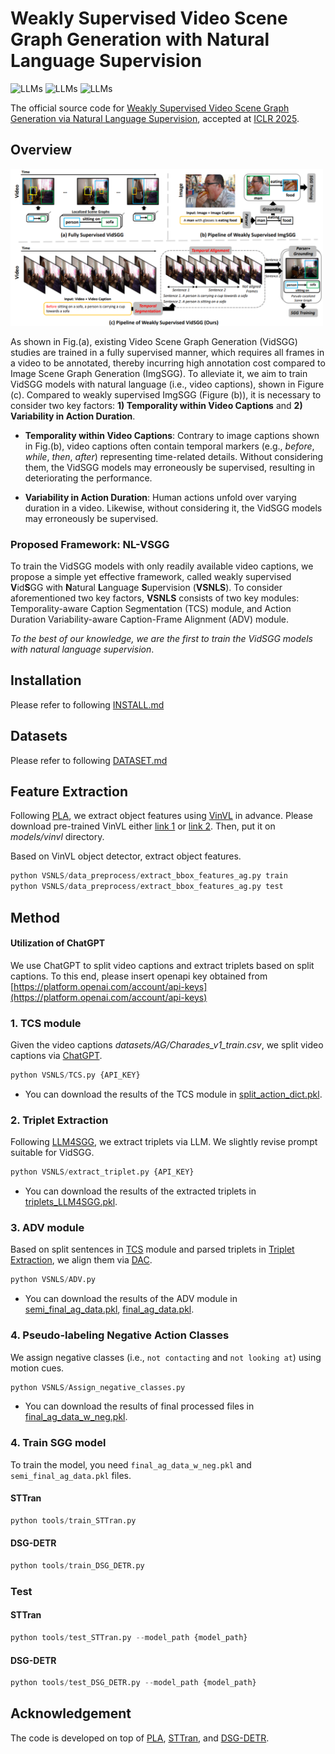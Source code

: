 # Weakly Supervised Video Scene Graph Generation with Natural Language Supervision  

![LLMs](https://img.shields.io/badge/Task-WS--VidSGG-blue)
![LLMs](https://img.shields.io/badge/Model-GPT--3.5-green)
![LLMs](https://img.shields.io/badge/Model-VLM-green)


The official source code for [Weakly Supervised Video Scene Graph Generation via Natural Language Supervision](https://openreview.net/pdf?id=GQgPj1H4pO), accepted at [ICLR 2025](https://iclr.cc/).


## **Overview**    

<img src="figure/Introduction.png" width="500">  

As shown in Fig.(a), existing Video Scene Graph Generation (VidSGG) studies are trained in a fully supervised manner, which requires all frames in a video to be annotated, thereby incurring high annotation cost compared to Image Scene Graph Generation (ImgSGG). To alleviate it, we aim to train VidSGG models with natural language (i.e., video captions), shown in Figure (c). Compared to weakly supervised ImgSGG (Figure (b)), it is necessary to consider two key factors: **1) Temporality within Video Captions** and **2) Variability in Action Duration**.

* **Temporality within Video Captions**: Contrary to image captions shown in Fig.(b), video captions often contain temporal markers (e.g., *before*, *while*, *then*, *after*) representing time-related details. Without considering them, the VidSGG models may erroneously be supervised, resulting in deteriorating the performance.

* **Variability in Action Duration**: Human actions unfold over varying duration in a video. Likewise, without considering it, the VidSGG models may erroneously be supervised.


### Proposed Framework: **NL-VSGG**

To train the VidSGG models with only readily available video captions, we propose a simple yet effective framework, called weakly supervised **V**id**S**GG with **N**atural **L**anguage **S**upervision (**VSNLS**). To consider aforementioned two key factors, **VSNLS** consists of two key modules: Temporality-aware Caption Segmentation (TCS) module, and Action Duration Variability-aware Caption-Frame Alignment (ADV) module.

*To the best of our knowledge, we are the first to train the VidSGG models with natural language supervision*.

## **Installation**  

Please refer to following [INSTALL.md](GUIDELINE/INSTALL.md)  

## **Datasets**  

Please refer to following [DATASET.md](GUIDELINE/DATASET.md)  
  
## **Feature Extraction**

Following [PLA](https://github.com/zjucsq/PLA?tab=readme-ov-file), we extract object features using [VinVL](https://github.com/pzzhang/VinVL) in advance. Please download pre-trained VinVL either [link 1](https://github.com/pzzhang/VinVL) or [link 2](https://drive.google.com/drive/folders/1Bap8Sp1tfV4MDcuJ517DADWcy0cvxSEY?usp=sharing). Then, put it on *models/vinvl* directory.  

Based on VinVL object detector, extract object features.

``` python  
python VSNLS/data_preprocess/extract_bbox_features_ag.py train
python VSNLS/data_preprocess/extract_bbox_features_ag.py test
```


## **Method**

#### Utilization of ChatGPT  

We use ChatGPT to split video captions and extract triplets based on split captions. To this end, please insert openapi key obtained from [https://platform.openai.com/account/api-keys](https://platform.openai.com/account/api-keys)

### 1. TCS module  

Given the video captions *datasets/AG/Charades_v1_train.csv*, we split video captions via [ChatGPT](https://openai.com/chatgpt).  

``` python  
python VSNLS/TCS.py {API_KEY}
```  
*  You can download the results of the TCS module in [split_action_dict.pkl](https://drive.google.com/file/d/1s1BD0_7xHRxojCT2NI4R5hCYA6N8h1fs/view?usp=sharing).

### 2. Triplet Extraction  

Following [LLM4SGG](https://github.com/rlqja1107/torch-LLM4SGG?tab=readme-ov-file#triplet-extraction-process-via-llm---vg), we extract triplets via LLM. We slightly revise prompt suitable for VidSGG.  

``` python  
python VSNLS/extract_triplet.py {API_KEY}
```  
*  You can download the results of the extracted triplets in [triplets_LLM4SGG.pkl](https://drive.google.com/file/d/1m0CyEWw1dBve6AKuHOCuzKt9dGp_6N64/view?usp=sharing).  

### 3. ADV module  

Based on split sentences in [TCS](#1.-TCS-module) module and parsed triplets in [Triplet Extraction](#2.-Triplet-Extraction), we align them via [DAC](https://github.com/SivanDoveh/DAC?tab=readme-ov-file).

``` python  
python VSNLS/ADV.py
```  

*  You can download the results of the ADV module in [semi_final_ag_data.pkl](https://drive.google.com/file/d/1gLnphPSSn-1XoOt2w5ok6dusMCyV8bLK/view?usp=sharing), [final_ag_data.pkl](https://drive.google.com/file/d/1BvpcG8-8yTwXuis5sLmakHyaMfoApryG/view?usp=sharing).  


### 4. Pseudo-labeling Negative Action Classes  

We assign negative classes (i.e., `not contacting` and `not looking at`) using motion cues.  

``` python  
python VSNLS/Assign_negative_classes.py
```  

*  You can download the results of final processed files in [final_ag_data_w_neg.pkl](https://drive.google.com/file/d/1hWtHDN7kHMIyB3KQmq26eaiftbNW7Hhh/view?usp=sharing).


### 4. Train SGG model  

To train the model, you need `final_ag_data_w_neg.pkl` and `semi_final_ag_data.pkl` files.

#### STTran

``` python  
python tools/train_STTran.py
```

#### DSG-DETR

``` python  
python tools/train_DSG_DETR.py
```

### Test  

#### STTran

``` python  
python tools/test_STTran.py --model_path {model_path}
```


#### DSG-DETR  

``` python  
python tools/test_DSG_DETR.py --model_path {model_path}
```


## **Acknowledgement**   

The code is developed on top of [PLA](https://github.com/zjucsq/PLA), [STTran](https://github.com/yrcong/STTran/tree/main), and [DSG-DETR](https://github.com/Shengyu-Feng/DSG-DETR).     